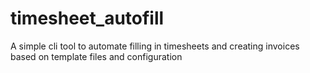 # timesheet_autofill
A simple cli tool to automate filling in timesheets and creating invoices based on template files and configuration
